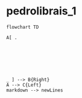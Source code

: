 # pedrolibrais_1

```mermaid
flowchart TD

A[ .







_ ] --> B{Right}
A --> C{Left}
markdown --> newLines
```
